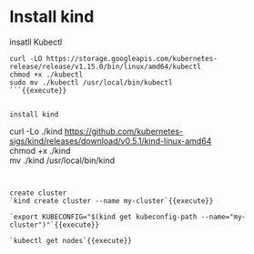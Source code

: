 # Install kind

insatll Kubectl  

```
curl -LO https://storage.googleapis.com/kubernetes-release/release/v1.15.0/bin/linux/amd64/kubectl
chmod +x ./kubectl
sudo mv ./kubectl /usr/local/bin/kubectl
```{{execute}}


install kind
```
curl -Lo ./kind https://github.com/kubernetes-sigs/kind/releases/download/v0.5.1/kind-linux-amd64  
chmod +x ./kind  
mv ./kind /usr/local/bin/kind
```{{execute}}  


create cluster  
`kind create cluster --name my-cluster`{{execute}}

`export KUBECONFIG="$(kind get kubeconfig-path --name="my-cluster")"`{{execute}}

`kubectl get nodes`{{execute}}
